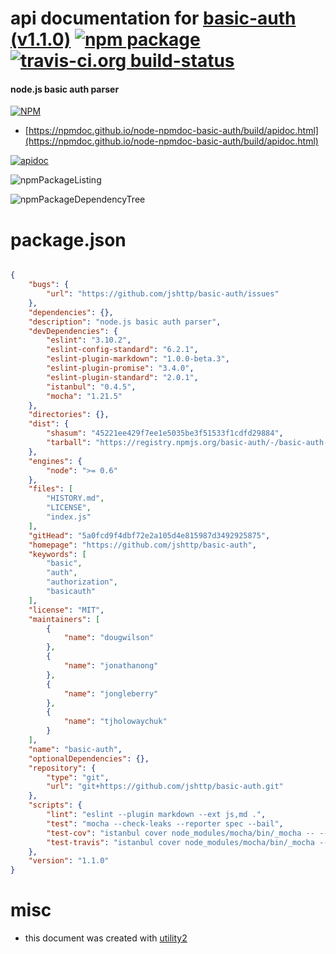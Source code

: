 # api documentation for  [basic-auth (v1.1.0)](https://github.com/jshttp/basic-auth)  [![npm package](https://img.shields.io/npm/v/npmdoc-basic-auth.svg?style=flat-square)](https://www.npmjs.org/package/npmdoc-basic-auth) [![travis-ci.org build-status](https://api.travis-ci.org/npmdoc/node-npmdoc-basic-auth.svg)](https://travis-ci.org/npmdoc/node-npmdoc-basic-auth)
#### node.js basic auth parser

[![NPM](https://nodei.co/npm/basic-auth.png?downloads=true&downloadRank=true&stars=true)](https://www.npmjs.com/package/basic-auth)

- [https://npmdoc.github.io/node-npmdoc-basic-auth/build/apidoc.html](https://npmdoc.github.io/node-npmdoc-basic-auth/build/apidoc.html)

[![apidoc](https://npmdoc.github.io/node-npmdoc-basic-auth/build/screenCapture.buildCi.browser.%252Ftmp%252Fbuild%252Fapidoc.html.png)](https://npmdoc.github.io/node-npmdoc-basic-auth/build/apidoc.html)

![npmPackageListing](https://npmdoc.github.io/node-npmdoc-basic-auth/build/screenCapture.npmPackageListing.svg)

![npmPackageDependencyTree](https://npmdoc.github.io/node-npmdoc-basic-auth/build/screenCapture.npmPackageDependencyTree.svg)



# package.json

```json

{
    "bugs": {
        "url": "https://github.com/jshttp/basic-auth/issues"
    },
    "dependencies": {},
    "description": "node.js basic auth parser",
    "devDependencies": {
        "eslint": "3.10.2",
        "eslint-config-standard": "6.2.1",
        "eslint-plugin-markdown": "1.0.0-beta.3",
        "eslint-plugin-promise": "3.4.0",
        "eslint-plugin-standard": "2.0.1",
        "istanbul": "0.4.5",
        "mocha": "1.21.5"
    },
    "directories": {},
    "dist": {
        "shasum": "45221ee429f7ee1e5035be3f51533f1cdfd29884",
        "tarball": "https://registry.npmjs.org/basic-auth/-/basic-auth-1.1.0.tgz"
    },
    "engines": {
        "node": ">= 0.6"
    },
    "files": [
        "HISTORY.md",
        "LICENSE",
        "index.js"
    ],
    "gitHead": "5a0fcd9f4dbf72e2a105d4e815987d3492925875",
    "homepage": "https://github.com/jshttp/basic-auth",
    "keywords": [
        "basic",
        "auth",
        "authorization",
        "basicauth"
    ],
    "license": "MIT",
    "maintainers": [
        {
            "name": "dougwilson"
        },
        {
            "name": "jonathanong"
        },
        {
            "name": "jongleberry"
        },
        {
            "name": "tjholowaychuk"
        }
    ],
    "name": "basic-auth",
    "optionalDependencies": {},
    "repository": {
        "type": "git",
        "url": "git+https://github.com/jshttp/basic-auth.git"
    },
    "scripts": {
        "lint": "eslint --plugin markdown --ext js,md .",
        "test": "mocha --check-leaks --reporter spec --bail",
        "test-cov": "istanbul cover node_modules/mocha/bin/_mocha -- --reporter dot --check-leaks test/",
        "test-travis": "istanbul cover node_modules/mocha/bin/_mocha --report lcovonly -- --reporter spec --check-leaks test/"
    },
    "version": "1.1.0"
}
```



# misc
- this document was created with [utility2](https://github.com/kaizhu256/node-utility2)
